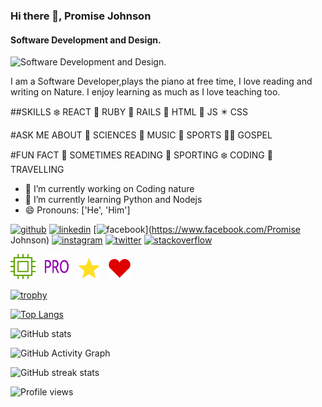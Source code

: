 
### Hi there 👋, Promise Johnson
#### Software Development and Design.
![Software Development and Design.](https://cdn.pixabay.com/photo/2019/12/18/05/19/hacker-4703109_960_720.jpg)

I am a Software Developer,plays the piano at free time, I love reading and writing on Nature. I enjoy learning as much as I love teaching too.

##SKILLS
❄️ REACT
💎 RUBY
🎡 RAILS
📱 HTML
🏧 JS
✴️ CSS

#ASK ME ABOUT
🎡 SCIENCES
🎹 MUSIC
🏈 SPORTS
🔦💡 GOSPEL

#FUN FACT
📑 SOMETIMES READING
🏈 SPORTING
❄️ CODING
🚀 TRAVELLING


- 🔭 I’m currently working on Coding nature 
- 🌱 I’m currently learning Python and Nodejs 
- 😄 Pronouns: ['He', 'Him'] 

[<img src='https://cdn.jsdelivr.net/npm/simple-icons@3.0.1/icons/github.svg' alt='github' height='40'>](https://github.com/promise-J)  [<img src='https://cdn.jsdelivr.net/npm/simple-icons@3.0.1/icons/linkedin.svg' alt='linkedin' height='40'>](https://www.linkedin.com/in/promise-chiemela-788887142/)  [<img src='https://cdn.jsdelivr.net/npm/simple-icons@3.0.1/icons/facebook.svg' alt='facebook' height='40'>](https://www.facebook.com/Promise Johnson)  [<img src='https://cdn.jsdelivr.net/npm/simple-icons@3.0.1/icons/instagram.svg' alt='instagram' height='40'>](https://www.instagram.com/promise_johnson1111/)  [<img src='https://cdn.jsdelivr.net/npm/simple-icons@3.0.1/icons/twitter.svg' alt='twitter' height='40'>](https://twitter.com/Promise94353263)  [<img src='https://cdn.jsdelivr.net/npm/simple-icons@3.0.1/icons/stackoverflow.svg' alt='stackoverflow' height='40'>](https://stackoverflow.com/users/U01AR54R3KK)  

<a href='https://docs.github.com/en/developers'><img src='https://raw.githubusercontent.com/acervenky/animated-github-badges/master/assets/devbadge.gif' width='40' height='40'></a> <a href='https://github.com/pricing'><img src='https://raw.githubusercontent.com/acervenky/animated-github-badges/master/assets/pro.gif' width='40' height='40'></a> <a href='https://stars.github.com/'><img src='https://raw.githubusercontent.com/acervenky/animated-github-badges/master/assets/starbadge.gif' width='35' height='35'></a> <a href='https://docs.github.com/en/github/supporting-the-open-source-community-with-github-sponsors'><img src='https://raw.githubusercontent.com/acervenky/animated-github-badges/master/assets/sponsorbadge.gif' width='35' height='35'></a> 

[![trophy](https://github-profile-trophy.vercel.app/?username=promise-J)](https://github.com/ryo-ma/github-profile-trophy)

[![Top Langs](https://github-readme-stats.vercel.app/api/top-langs/?username=promise-J)](https://github.com/anuraghazra/github-readme-stats)

![GitHub stats](https://github-readme-stats.vercel.app/api?username=promise-J&show_icons=true)  

![GitHub Activity Graph](https://activity-graph.herokuapp.com/graph?username=promise-J)  

![GitHub streak stats](https://github-readme-streak-stats.herokuapp.com/?user=promise-J)  

![Profile views](https://gpvc.arturio.dev/promise-J)  
